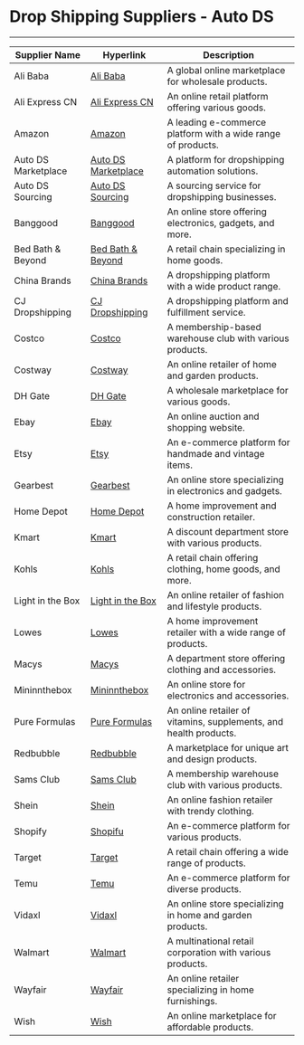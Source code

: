 # Drop Shipping Suppliers - Auto DS

---    

| Supplier Name           | Hyperlink                                             | Description                                           |
|-------------------------|------------------------------------------------------|-------------------------------------------------------|
| Ali Baba                | [Ali Baba](https://www.alibaba.com/)                | A global online marketplace for wholesale products.  |
| Ali Express CN          | [Ali Express CN](https://www.aliexpress.com/)       | An online retail platform offering various goods.    |
| Amazon                  | [Amazon](https://www.amazon.com/)                    | A leading e-commerce platform with a wide range of products. |
| Auto DS Marketplace     | [Auto DS Marketplace](https://www.autodsmarketplace.com/) | A platform for dropshipping automation solutions. |
| Auto DS Sourcing        | [Auto DS Sourcing](https://www.autodssourcing.com/)   | A sourcing service for dropshipping businesses.     |
| Banggood                | [Banggood](https://www.banggood.com/)               | An online store offering electronics, gadgets, and more. |
| Bed Bath & Beyond       | [Bed Bath & Beyond](https://www.bedbathandbeyond.com/) | A retail chain specializing in home goods.           |
| China Brands            | [China Brands](https://www.chinabrands.com/)         | A dropshipping platform with a wide product range.  |
| CJ Dropshipping         | [CJ Dropshipping](https://cjdropshipping.com/)        | A dropshipping platform and fulfillment service.    |
| Costco                  | [Costco](https://www.costco.com/)                    | A membership-based warehouse club with various products. |
| Costway                 | [Costway](https://www.costway.com/)                  | An online retailer of home and garden products.     |
| DH Gate                | [DH Gate](https://www.dhgate.com/)                  | A wholesale marketplace for various goods.          |
| Ebay                    | [Ebay](https://www.ebay.com/)                        | An online auction and shopping website.             |
| Etsy                    | [Etsy](https://www.etsy.com/)                        | An e-commerce platform for handmade and vintage items. |
| Gearbest                | [Gearbest](https://www.gearbest.com/)                | An online store specializing in electronics and gadgets. |
| Home Depot              | [Home Depot](https://www.homedepot.com/)             | A home improvement and construction retailer.        |
| Kmart                   | [Kmart](https://www.kmart.com/)                      | A discount department store with various products.   |
| Kohls                   | [Kohls](https://www.kohls.com/)                      | A retail chain offering clothing, home goods, and more. |
| Light in the Box        | [Light in the Box](https://www.lightinthebox.com/)   | An online retailer of fashion and lifestyle products. |
| Lowes                   | [Lowes](https://www.lowes.com/)                      | A home improvement retailer with a wide range of products. |
| Macys                   | [Macys](https://www.macys.com/)                      | A department store offering clothing and accessories. |
| Mininnthebox            | [Mininnthebox](https://www.miniinthebox.com/)       | An online store for electronics and accessories.     |
| Pure Formulas           | [Pure Formulas](https://www.pureformulas.com/)      | An online retailer of vitamins, supplements, and health products. |
| Redbubble               | [Redbubble](https://www.redbubble.com/)              | A marketplace for unique art and design products.   |
| Sams Club              | [Sams Club](https://www.samsclub.com/)              | A membership warehouse club with various products.  |
| Shein                   | [Shein](https://www.shein.com/)                      | An online fashion retailer with trendy clothing.     |
| Shopify                 | [Shopifu](https://www.shopify.com/)                  | An e-commerce platform for various products.        |
| Target                  | [Target](https://www.target.com/)                    | A retail chain offering a wide range of products.   |
| Temu                    | [Temu](https://www.temu.co/)                         | An e-commerce platform for diverse products.        |
| Vidaxl                  | [Vidaxl](https://www.vidaxl.com/)                    | An online store specializing in home and garden products. |
| Walmart                 | [Walmart](https://www.walmart.com/)                  | A multinational retail corporation with various products. |
| Wayfair                 | [Wayfair](https://www.wayfair.com/)                  | An online retailer specializing in home furnishings. |
| Wish                    | [Wish](https://www.wish.com/)                        | An online marketplace for affordable products.      |



